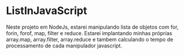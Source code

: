 # ListInJavaScript
Neste projeto em NodeJs, estarei manipulando lista de objetos com for, forin, forof, map, filter e reduce.  Estarei implantando minhas próprias array.map, array.filter, array.reduce e tambem calculando o tempo de processamento de cada manipulador javascript.
